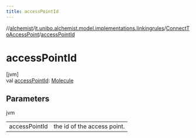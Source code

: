 ```yaml
---
title: accessPointId
---
```

//[alchemist](../../../index.html)/[it.unibo.alchemist.model.implementations.linkingrules](../index.html)/[ConnectToAccessPoint](index.html)/[accessPointId](access-point-id.html)



# accessPointId



[jvm]\
val [accessPointId](access-point-id.html): [Molecule](../../it.unibo.alchemist.model.interfaces/-molecule/index.html)



## Parameters


jvm

| | |
|---|---|
| accessPointId | the id of the access point. |




